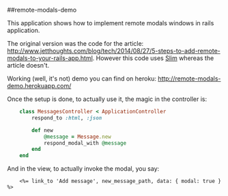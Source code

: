 ##remote-modals-demo

This application shows how to implement remote modals windows in rails application.

The original version was the code for the article: <http://www.jetthoughts.com/blog/tech/2014/08/27/5-steps-to-add-remote-modals-to-your-rails-app.html>. However this code uses [Slim](http://slim-lang.com/) whereas the article doesn't. 

Working (well, it's not) demo you can find on heroku: <http://remote-modals-demo.herokuapp.com/>

Once the setup is done, to actually use it, the magic in the controller is:
```ruby
	class MessagesController < ApplicationController
		respond_to :html, :json

		def new
    		@message = Message.new
    		respond_modal_with @message
		end
	end
```
And in the view, to actually invoke the modal, you say:
```HTML+ERB
	<%= link_to 'Add message', new_message_path, data: { modal: true } %>
```

